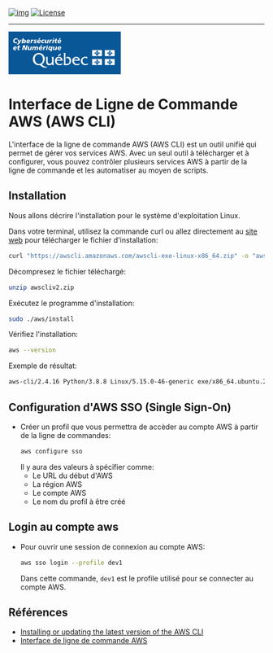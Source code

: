 <!-- ENTETE -->
[![img](https://img.shields.io/badge/Lifecycle-Experimental-339999)](https://www.quebec.ca/gouv/politiques-orientations/vitrine-numeriqc/accompagnement-des-organismes-publics/demarche-conception-services-numeriques)
[![License](https://img.shields.io/badge/Licence-LiLiQ--R-blue)](LICENSE_FR)

---

<div>
    <img src="https://github.com/CQEN-QDCE/.github/blob/main/images/mcn.png">
</div>
<!-- FIN ENTETE -->

# Interface de Ligne de Commande AWS (AWS CLI)

L'interface de la ligne de commande AWS (AWS CLI) est un outil unifié qui permet de gérer vos services AWS. Avec un seul outil à télécharger et à configurer, vous pouvez contrôler plusieurs services AWS à partir de la ligne de commande et les automatiser au moyen de scripts.

## Installation
Nous allons décrire l'installation pour le système d'exploitation Linux.

Dans votre terminal, utilisez la commande curl ou allez directement au [site web](https://awscli.amazonaws.com/awscli-exe-linux-x86_64.zip) pour télécharger le fichier d'installation:
```bash
curl "https://awscli.amazonaws.com/awscli-exe-linux-x86_64.zip" -o "awscliv2.zip"
```
Décompresez le fichier téléchargé:
```bash
unzip awscliv2.zip
```
Exécutez le programme d'installation:
```bash
sudo ./aws/install
```
Vérifiez l'installation:
```bash
aws --version
```
Exemple de résultat:
```bash
aws-cli/2.4.16 Python/3.8.8 Linux/5.15.0-46-generic exe/x86_64.ubuntu.22 prompt/off
```

## Configuration d'AWS SSO (Single Sign-On)
- Créer un profil que vous permettra de accèder au compte AWS à partir de la ligne de commandes:
  ```bash
  aws configure sso
  ```
  Il y aura des valeurs à spécifier comme:
  - Le URL du début d'AWS
  - La région AWS
  - Le compte AWS
  - Le nom du profil à être créé

## Login au compte aws
- Pour ouvrir une session de connexion au compte AWS:
    ```bash
    aws sso login --profile dev1
    ```
    Dans cette commande, `dev1` est le profile utilisé pour se connecter au compte AWS.

## Références
- [Installing or updating the latest version of the AWS CLI](https://docs.aws.amazon.com/cli/latest/userguide/getting-started-install.html#getting-started-install-instructions)
- [Interface de ligne de commande AWS](https://aws.amazon.com/fr/cli/#:~:text=L'interface%20de%20la%20ligne,automatiser%20au%20moyen%20de%20scripts.)